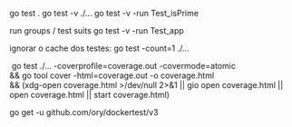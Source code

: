 go test .
go test -v ./...
go test -v -run Test_isPrime

run groups / test suits
go test -v -run Test_app

ignorar o cache dos testes:
go test -count=1 ./...

 go test ./... -coverprofile=coverage.out -covermode=atomic \
  && go tool cover -html=coverage.out -o coverage.html \
  && (xdg-open coverage.html >/dev/null 2>&1 || gio open coverage.html || open coverage.html || start coverage.html)

go get -u github.com/ory/dockertest/v3
